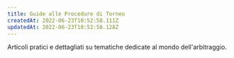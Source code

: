 ```yaml
---
title: Guide alle Procedure di Torneo
createdAt: 2022-06-23T10:52:58.111Z
updatedAt: 2022-06-23T10:52:58.128Z
---
```


Articoli pratici e dettagliati su tematiche dedicate al mondo dell'arbitraggio.

